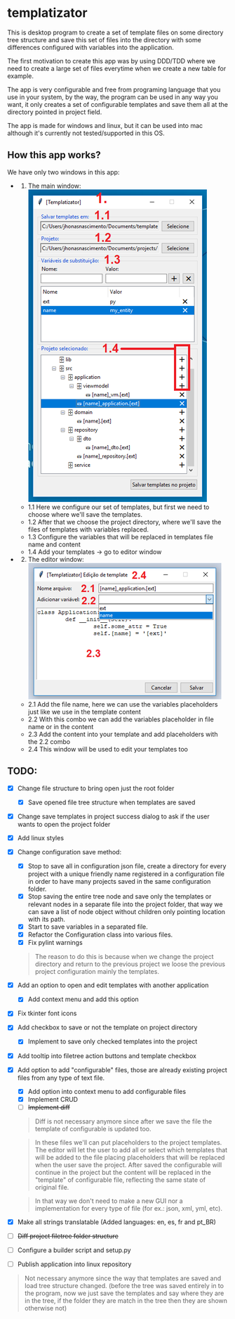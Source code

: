 # templatizator
This is desktop program to create a set of template files on some directory tree structure and save this set of files into the directory with some differences configured with variables into the application.  

The first motivation to create this app was by using DDD/TDD where we need to create a large set of files everytime when we create a new table for example.  

The app is very configurable and free from programing language that you use in your system, by the way, the program can be used in any way you want, it only creates a set of configurable templates and save them all at the directory pointed in project field.  

The app is made for windows and linux, but it can be used into mac although it's currently not tested/supported in this OS.

## How this app works?
We have only two windows in this app:
- 1. The main window:  
  ![Main window picture](https://github.com/jhonasn/templatizator/raw/master/doc/img/templatizator-window.png "Main window")
  - 1.1 Here we configure our set of templates, but first we need to choose where we'll save the templates.
  - 1.2 After that we choose the project directory, where we'll save the files of templates with variables replaced.
  - 1.3 Configure the variables that will be replaced in templates file name and content
  - 1.4 Add your templates -> go to editor window

- 2. The editor window:  
  ![Editor window picture](https://github.com/jhonasn/templatizator/raw/master/doc/img/templatizator-editor.png "Main window")
  - 2.1 Add the file name, here we can use the variables placeholders just like we use in the template content
  - 2.2 With this combo we can add the variables placeholder in file name or in the content
  - 2.3 Add the content into your template and add placeholders with the 2.2 combo
  - 2.4 This window will be used to edit your templates too

## TODO:
- [x] Change file structure to bring open just the root folder
  - [x] Save opened file tree structure when templates are saved
- [x] Change save templates in project success dialog to ask if the user wants to open the project folder
- [x] Add linux styles
- [x] Change configuration save method:  
  - [x] Stop to save all in configuration json file, create a directory for every project with a unique friendly name registered in a configuration file in order to have many projects saved in the same configuration folder.  
  - [x] Stop saving the entire tree node and save only the templates or relevant nodes in a separate file into the project folder, that way we can save a list of node object without children only pointing location with its path.  
  - [x] Start to save variables in a separated file.  
  - [x] Refactor the Configuration class into various files.
  - [x] Fix pylint warnings
  > The reason to do this is because when we change the project directory and return to the previous project we loose the previous project configuration mainly the templates.
- [x] Add an option to open and edit templates with another application
    - [x] Add context menu and add this option
- [x] Fix tkinter font icons
- [x] Add checkbox to save or not the template on project directory
    - [x] Implement to save only checked templates into the project
- [x] Add tooltip into filetree action buttons and template checkbox
- [x] Add option to add "configurable" files, those are already existing project files from any type of text file.
    - [x] Add option into context menu to add configurable files
    - [x] Implement CRUD
    - [ ] ~~Implement diff~~
    > Diff is not necessary anymore since after we save the file the template of configurable is updated too.

    > In these files we'll can put placeholders to the project templates. The editor will let the user to add all or select which templates that will be added to the file placing placeholders that will be replaced when the user save the project. After saved the configurable will continue in the project but the content will be replaced in the "template" of configurable file, reflecting the same state of original file.

  > In that way we don't need to make a new GUI nor a implementation for every type of file (for ex.: json, xml, yml, etc).
- [x] Make all strings translatable (Added languages: en, es, fr and pt_BR)
- [ ] ~~Diff project filetree folder structure~~
- [ ] Configure a builder script and setup.py
- [ ] Publish application into linux repository
> Not necessary anymore since the way that templates are saved and load tree structure changed. (before the tree was saved entirely in to the program, now we just save the templates and say where they are in the tree, if the folder they are match in the tree then they are shown otherwise not)

